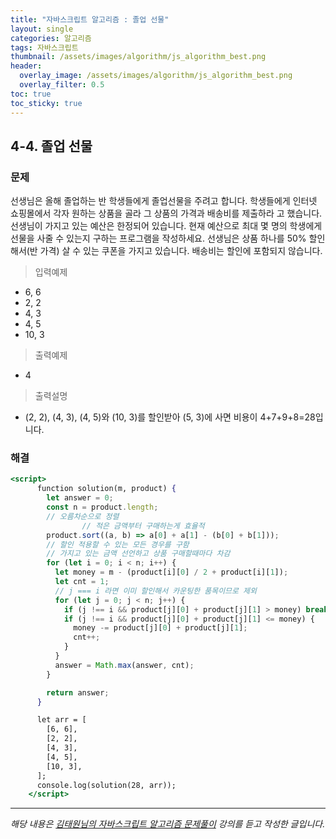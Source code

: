 ```yaml
---
title: "자바스크립트 알고리즘 : 졸업 선물"
layout: single
categories: 알고리즘
tags: 자바스크립트
thumbnail: /assets/images/algorithm/js_algorithm_best.png
header:
  overlay_image: /assets/images/algorithm/js_algorithm_best.png
  overlay_filter: 0.5
toc: true
toc_sticky: true
---
```


## 4-4. 졸업 선물

### 문제

선생님은 올해 졸업하는 반 학생들에게 졸업선물을 주려고 합니다.
학생들에게 인터넷 쇼핑몰에서 각자 원하는 상품을 골라 그 상품의 가격과 배송비를 제출하라
고 했습니다. 선생님이 가지고 있는 예산은 한정되어 있습니다.
현재 예산으로 최대 몇 명의 학생에게 선물을 사줄 수 있는지 구하는 프로그램을 작성하세요.
선생님은 상품 하나를 50% 할인해서(반 가격) 살 수 있는 쿠폰을 가지고 있습니다. 배송비는
할인에 포함되지 않습니다.

> 입력예제

- 6, 6
- 2, 2
- 4, 3
- 4, 5
- 10, 3

> 출력예제

- 4

> 출력설명

- (2, 2), (4, 3), (4, 5)와 (10, 3)를 할인받아 (5, 3)에 사면 비용이 4+7+9+8=28입니다.

### 해결

```jsx
<script>
      function solution(m, product) {
        let answer = 0;
        const n = product.length;
        // 오름차순으로 정렬
				// 적은 금액부터 구매하는게 효율적
        product.sort((a, b) => a[0] + a[1] - (b[0] + b[1]));
        // 할인 적용할 수 있는 모든 경우를 구함
        // 가지고 있는 금액 선언하고 상품 구매할때마다 차감
        for (let i = 0; i < n; i++) {
          let money = m - (product[i][0] / 2 + product[i][1]);
          let cnt = 1;
          // j === i 라면 이미 할인해서 카운팅한 품목이므로 제외
          for (let j = 0; j < n; j++) {
            if (j !== i && product[j][0] + product[j][1] > money) break;
            if (j !== i && product[j][0] + product[j][1] <= money) {
              money -= product[j][0] + product[j][1];
              cnt++;
            }
          }
          answer = Math.max(answer, cnt);
        }

        return answer;
      }

      let arr = [
        [6, 6],
        [2, 2],
        [4, 3],
        [4, 5],
        [10, 3],
      ];
      console.log(solution(28, arr));
    </script>
```

---

_해당 내용은 [김태원님의 자바스크립트 알고리즘 문제풀이](https://www.inflearn.com/course/%EC%9E%90%EB%B0%94%EC%8A%A4%ED%81%AC%EB%A6%BD%ED%8A%B8-%EC%95%8C%EA%B3%A0%EB%A6%AC%EC%A6%98-%EB%AC%B8%EC%A0%9C%ED%92%80%EC%9D%B4/dashboard) 강의를 듣고 작성한 글입니다._
